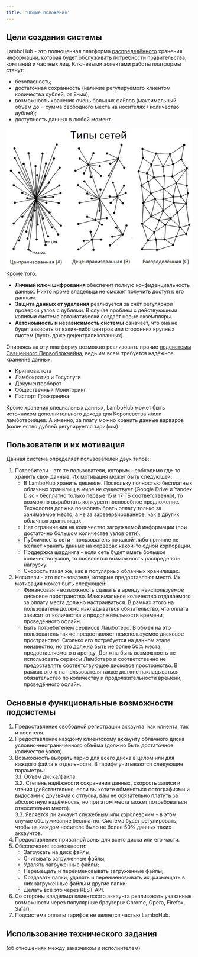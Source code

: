 ```yaml
---
title: 'Общие положения'
---
```


## Цели создания системы
LamboHub - это полноценная платформа [распределённого](../terminy-i-opredeleniya#%D1%82%D0%B8%D0%BF%D1%8B-%D1%81%D0%B5%D1%82%D0%B5%D0%B9) хранения информации, которая будет обслуживать потребности правительства, компаний и частных лиц. Ключевыми аспектами работы платформы станут:
* безопасность;
* достаточная сохранность (наличие регулируемого клиентом количества дублей, от 8-ми);
* возможность хранения очень больших файлов (максимальный объём до = сумма свободного места на носителях / количество дублей);
* доступность данных в любой момент.  

![](web_types.jpg)
Кроме того:  
* **Личный ключ шифрования** обеспечит полную конфиденциальность данных. Никто кроме владельца не сможет получить доступ к его данным.
* **Защита данных от удаления** реализуется за счёт регулярной проверки узлов с дублями. В случае проблем с действующими копиями система автоматически создаёт новые экземпляры.
* **Автономность и независимость системы** означает, что она не будет зависеть от каких-либо центров или сторонних крупных систем (пусть даже децентрализованных). 

Опираясь на эту платформу возможно реализовать прочие [подсистемы Священного Первоблокчейна](../../trebovaniya), ведь им всем требуется надёжное хранение данных:
* Криптовалюта
* Ламбократия и Госуслуги
* Документооборот
* Общественный Мониторинг
* Паспорт Гражданина
  
Кроме хранения специальных данных, LamboHub может быть источником дополнительного дохода для Королевства и/или ламботерийцев. А именно, за плату можно хранить данные варваров (количество дублей регулируется тарифом).

## Пользователи и их мотивация
Данная система определяет пользователей двух типов:
1. Потребители - это те пользователи, которым необходимо где-то хранить свои данные. Их мотивация может быть следующей:
	* В LamboHub хранить дешевле. Поскольку полностью бесплатных облачных хранилищ в мире не существует (Google Drive и Yandex Disc - бесплатно только первые 15 и 17 ГБ соответственно), то возможно выработать конкурентноспособное предложение. Технология должна позволять брать оплату только за занимаемое место, а не за зарезервированное, как в других облачных хранилищах.
	* Нет ограничения на количество загружаемой информации (при достаточно большом количестве узлов сети).
	* Публичность сети - пользователь по какой-либо причине не желает хранить данные на серверах какой-то одной корпорации.
	* Поддержка шардинга - если сеть будет иметь большое количество узлов, то появляется возможность распределять нагрузку.
	* Скорость такая же, как в популярных облачных хранилищах.
2. Носители - это пользователи, которые предоставляют место. Их мотивация может быть следующей:
	* Финансовая - возможность сдавать в аренду неиспользуемое дисковое пространство. Максимальное количество отдаваемого за оплату места должно настраиваться. В рамках этого на пользователя должно накладываться обязательство, что оплата зависит от количества и продолжительности времени, проведённого офлайн.  
	* Быть потребителем сервисов Ламботеро. В обмен на это пользователь также предоставляет неиспользуемое дисковое пространство. Сколько его потребуется на данном этапе неизвестно, но это должно быть не более 50% места, предоставляемого в аренду. Должна быть возможность не использовать сервисы Ламботеро и соответственно не предоставлять соответствующее дисковое пространство. В рамках этого на пользователя также должно накладываться обязательство по количеству и продолжительности времени, проведённого офлайн. 

## Основные функциональные возможности подсистемы
1. Предоставление свободной регистрации аккаунта: как клиента, так и носителя.
2. Предоставление каждому клиентскому аккаунту облачного диска условно-неограниченного объёма (должно быть достаточное количество узлов).
3. Возможность выбрать тариф для всего диска в целом или для каждого файла в отдельности. В тарифе учитываются следующие параметры:  
	3.1. Объём диска/файла.  
	3.2. Степень надёжности сохранения данных, скорость записи и чтения (действительно, если вы хотите обменяться фотографиями и видосами с друзьями с отпуска, вам не обязательно платить за абсолютную надёжность, но при этом места может потребоваться относительно много).  
	3.3. Является ли аккаунт служебным или королевским - в этом случае обслуживание бесплатно. Система будет регулировать, чтобы на каждом носителе было не более 50% данных таких аккаунтов.  
4. Предоставление приватной зоны для всего диска или его части.
5. Обеспечение возможности:
	* Загружать на диск файлы;  
	* Считывать загруженные файлы;  
	* Удалять загруженные файлы;  
	* Перемещать и переименовывать загруженные файлы;  
	* Создавать папки, удалять и переименовывать их, размещать в них загруженные файлы и другие папки;
	* Делать всё это через REST API.  
6. Со стороны владельца клиентского аккаунта реализовать указанные возможности через популярные браузеры: Chrome, Opera, Firefox, Safari.
7. Подсистема оплаты тарифов не является частью LamboHub.  

## Использование технического задания
(об отношениях между заказчиком и исполнителем)